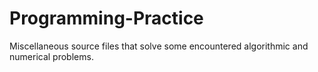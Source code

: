# Programming-Practice
Miscellaneous source files that solve some encountered algorithmic and numerical problems.
